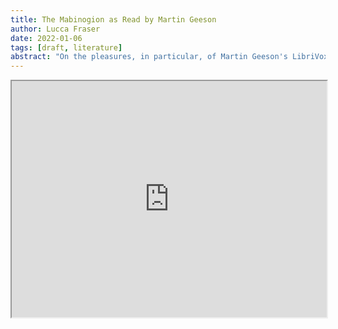 ```yaml
---
title: The Mabinogion as Read by Martin Geeson
author: Lucca Fraser
date: 2022-01-06
tags: [draft, literature]
abstract: "On the pleasures, in particular, of Martin Geeson's LibriVox recording of Charlotte Guest's translation of these medieval Welsh tales."
---
```




<div style="display: block; position: relative; width: 100%; height: 0px; --aspect-ratio:3/4; padding-bottom: calc(var(--aspect-ratio) * 100%);"><iframe src="https://www.youtube.com/embed/cbEhGP8bcpg" allow="fullscreen" style="position: absolute; top: 0px; left: 0px; height: 100%; width: 100%;"></iframe></div>

